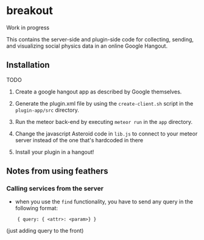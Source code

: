 # breakout

Work in progress

This contains the server-side and plugin-side code for collecting,
sending, and visualizing social physics data in an online Google Hangout.

## Installation

TODO

1. Create a google hangout app as described by Google themselves.

2. Generate the plugin.xml file by using the `create-client.sh` script in the `plugin-app/src` directory.

3. Run the meteor back-end by executing `meteor run` in the `app` directory.

5. Change the javascript Asteroid code in `lib.js` to connect to your
   meteor server instead of the one that's hardcoded in there

4. Install your plugin in a hangout!


## Notes from using feathers

### Calling services from the server
- when you use the `find` functionality, you have to send any query in the following format:

```
    { query: { <attr>: <param>} }
```
(just adding query to the front)
